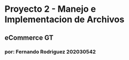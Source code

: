 # Proyecto 2 - Manejo e Implementacion de Archivos
## eCommerce GT
### por: Fernando Rodriguez 202030542
